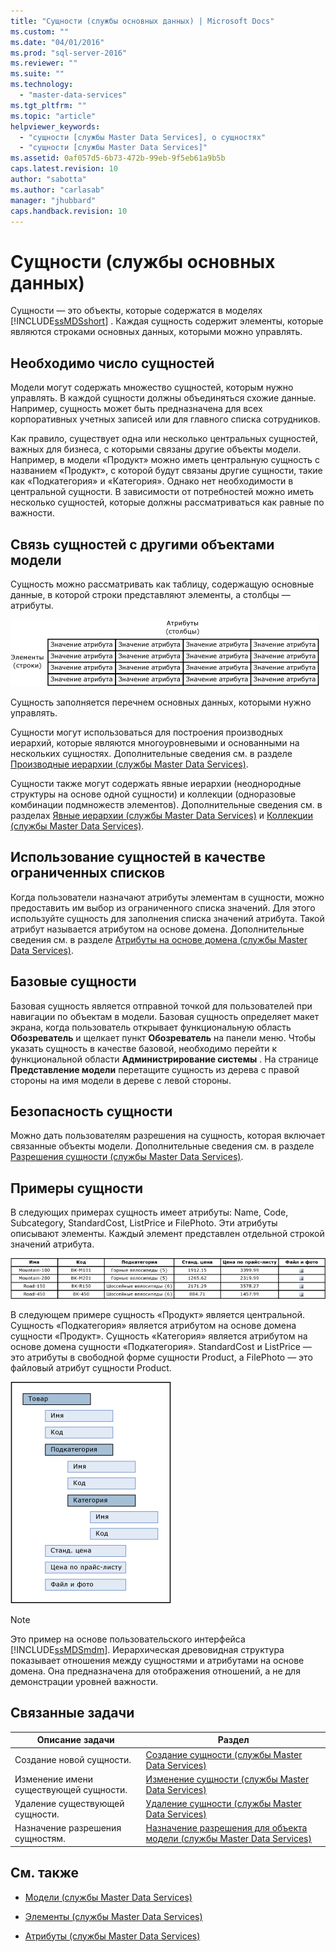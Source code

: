 ```yaml
---
title: "Сущности (службы основных данных) | Microsoft Docs"
ms.custom: ""
ms.date: "04/01/2016"
ms.prod: "sql-server-2016"
ms.reviewer: ""
ms.suite: ""
ms.technology: 
  - "master-data-services"
ms.tgt_pltfrm: ""
ms.topic: "article"
helpviewer_keywords: 
  - "сущности [службы Master Data Services], о сущностях"
  - "сущности [службы Master Data Services]"
ms.assetid: 0af057d5-6b73-472b-99eb-9f5eb61a9b5b
caps.latest.revision: 10
author: "sabotta"
ms.author: "carlasab"
manager: "jhubbard"
caps.handback.revision: 10
---
```

# Сущности (службы основных данных)
  Сущности — это объекты, которые содержатся в моделях [!INCLUDE[ssMDSshort](../includes/ssmdsshort-md.md)] . Каждая сущность содержит элементы, которые являются строками основных данных, которыми можно управлять.  
  
## Необходимо число сущностей  
 Модели могут содержать множество сущностей, которым нужно управлять. В каждой сущности должны объединяться схожие данные. Например, сущность может быть предназначена для всех корпоративных учетных записей или для главного списка сотрудников.  
  
 Как правило, существует одна или несколько центральных сущностей, важных для бизнеса, с которыми связаны другие объекты модели. Например, в модели «Продукт» можно иметь центральную сущность с названием «Продукт», с которой будут связаны другие сущности, такие как «Подкатегория» и «Категория». Однако нет необходимости в центральной сущности. В зависимости от потребностей можно иметь несколько сущностей, которые должны рассматриваться как равные по важности.  
  
## Связь сущностей с другими объектами модели  
 Сущность можно рассматривать как таблицу, содержащую основные данные, в которой строки представляют элементы, а столбцы — атрибуты.  
  
 ![Сущность служб Master Data Services, представленная в виде таблицы](../master-data-services/media/mds-conc-entity-table.gif "Сущность служб Master Data Services, представленная в виде таблицы")  
  
 Сущность заполняется перечнем основных данных, которыми нужно управлять.  
  
 Сущности могут использоваться для построения производных иерархий, которые являются многоуровневыми и основанными на нескольких сущностях. Дополнительные сведения см. в разделе [Производные иерархии (службы Master Data Services)](../master-data-services/derived-hierarchies-master-data-services.md).  
  
 Сущности также могут содержать явные иерархии (неоднородные структуры на основе одной сущности) и коллекции (одноразовые комбинации подмножеств элементов). Дополнительные сведения см. в разделах [Явные иерархии (службы Master Data Services)](../master-data-services/explicit-hierarchies-master-data-services.md) и [Коллекции (службы Master Data Services)](../master-data-services/collections-master-data-services.md).  
  
## Использование сущностей в качестве ограниченных списков  
 Когда пользователи назначают атрибуты элементам в сущности, можно предоставить им выбор из ограниченного списка значений. Для этого используйте сущность для заполнения списка значений атрибута. Такой атрибут называется атрибутом на основе домена. Дополнительные сведения см. в разделе [Атрибуты на основе домена (службы Master Data Services)](../master-data-services/domain-based-attributes-master-data-services.md).  
  
## Базовые сущности  
 Базовая сущность является отправной точкой для пользователей при навигации по объектам в модели. Базовая сущность определяет макет экрана, когда пользователь открывает функциональную область **Обозреватель** и щелкает пункт **Обозреватель** на панели меню. Чтобы указать сущность в качестве базовой, необходимо перейти к функциональной области **Администрирование системы** . На странице **Представление модели** перетащите сущность из дерева с правой стороны на имя модели в дереве с левой стороны.  
  
## Безопасность сущности  
 Можно дать пользователям разрешения на сущность, которая включает связанные объекты модели. Дополнительные сведения см. в разделе [Разрешения сущности (службы Master Data Services)](../master-data-services/entity-permissions-master-data-services.md).  
  
## Примеры сущности  
 В следующих примерах сущность имеет атрибуты: Name, Code, Subcategory, StandardCost, ListPrice и FilePhoto. Эти атрибуты описывают элементы. Каждый элемент представлен отдельной строкой значений атрибута.  
  
 ![Таблица продукта «Велосипед»](../master-data-services/media/mds-conc-entity-table-w-data.gif "Таблица продукта «Велосипед»")  
  
 В следующем примере сущность «Продукт» является центральной. Сущность «Подкатегория» является атрибутом на основе домена сущности «Продукт». Сущность «Категория» является атрибутом на основе домена сущности «Подкатегория». StandardCost и ListPrice — это атрибуты в свободной форме сущности Product, а FilePhoto — это файловый атрибут сущности Product.  
  
 ![Древовидная структура сущности «Продукт»](../master-data-services/media/mds-conc-entity-ui.gif "Древовидная структура сущности «Продукт»")  
  
> [!NOTE]  
>  Это пример на основе пользовательского интерфейса [!INCLUDE[ssMDSmdm](../includes/ssmdsmdm-md.md)]. Иерархическая древовидная структура показывает отношения между сущностями и атрибутами на основе домена. Она предназначена для отображения отношений, а не для демонстрации уровней важности.  
  
## Связанные задачи  
  
|Описание задачи|Раздел|  
|----------------------|-----------|  
|Создание новой сущности.|[Создание сущности (службы Master Data Services)](../master-data-services/create-an-entity-master-data-services.md)|  
|Изменение имени существующей сущности.|[Изменение сущности (службы Master Data Services)](../master-data-services/edit-an-entity-master-data-services.md)|  
|Удаление существующей сущности.|[Удаление сущности (службы Master Data Services)](../master-data-services/delete-an-entity-master-data-services.md)|  
|Назначение разрешения сущностям.|[Назначение разрешения для объекта модели (службы Master Data Services)](../master-data-services/assign-model-object-permissions-master-data-services.md)|  
  
## См. также  
  
-   [Модели (службы Master Data Services)](../master-data-services/models-master-data-services.md)  
  
-   [Элементы (службы Master Data Services)](../master-data-services/members-master-data-services.md)  
  
-   [Атрибуты (службы Master Data Services)](../master-data-services/attributes-master-data-services.md)  
  
  